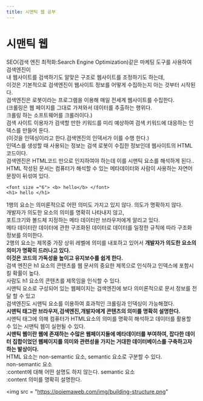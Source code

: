 ```yaml
---
title: 시맨틱 웹 공부
---
```


# 시맨틱 웹 
SEO(검색 엔진 최적화:Search Engine Optimization)같은 마케팅 도구를 사용하여 검색엔진이 
<br> 내 웹사이트를 검색하기도 알맞은 구조로 웹사이트를 조정하기도 하는데, 
<br> 이것은 기본적으로 검색엔진이 웹사이트 정보를 어떻게 수집하는지 아는 것부터 시작된다.
<br> 검색엔진은 로봇이라는 프로그램을 이용해 매일 전세계 웹사이트를 수집한다.
<br> (크롤링은 웹 페이지를 그대로 가져와서 데이터를 추출하는 행위다.
<br> 크롤링 하는 소프트웨어를 크롤러이다.)
<br> 검색 사이트 이용자가 검색할 만한 키워드를 미리 예상하여 검색 키워드에 대응하는 인덱스를 만들어 둔다.
<br> (이것을 인덱싱이라고 한다.검색엔진의 인덱서가 이를 수행 한다.)
<br> 인덱스를 생성할 때 사용되는 정보는 검색 로봇이 수집한 정보인데 웹사이트의 HTML코드이다. 
<br> 검색엔진은 HTML코드 만으로 인지하여야 하는데 이를 시맨틱 요소를 해석하게 된다..
<br> HTML 작성된 문서는 컴퓨터가 해석할 수 있는 메타데이터와 사람이 사용하는 자연어 문장이 뒤섞여 있다.
```
<font size ="6"> <b> hello</b> </font>
<h1> hello </h1>
```
1행의 요소는 의미론적으로 어떤 의미도 가지고 있지 않다. 의도가 명확하지 않다.
<br> 개발자가 의도한 요소의 의미를 명확히 나타내지 않고, 
<br> 포트크기와 볼드체 지정하는 메타 데이터만 브라우저에게 알리고 있다. 
<br> 메타 데이터란 데이터에 관한 구조화된 데이터로 데이터를 일정한 규칙에 따라 구조화 정보를 의미한다.
<br>2행의 요소는 제목중 가장 상위 레벨에 의미를 내포하고 있어서 **개발자가 의도한 요소의 의미가 명확히 드러나고 있다.**
<br> **이것은 코드의 가독성을 높이고 유지보수를 쉽게 한다.**
<br> 검색 엔진은 h1 요소의 콘텐츠를 웹 문서의 중요한 제목으로 인식하고 인덱스에 포함시킬 확률이 높다.
<br> 사람도 h1 요소의 콘텐츠를 제목임을 인식할 수 있다. 
<br> 시맨틱 요소로 구성되어 있는 웹페이지는 검색엔진에 보다 의미론적으로 문서 정보를 전달 할 수 있고
<br> 검색엔진도 시맨틱 요소를 이용하여 효과적인 크롤링과 인덱싱이 가능해졌다. 
<br> **시맨틱 태그란 브라우저,검색엔진,개발자에게 콘텐츠의 의미를 명확히 설명한다.**
<br>시맨틱 태그에 의해 컴퓨터가 HTML요소의 의미를 명확히 해석하고 데이터를 활용할 수 있는 시맨틱 웹이 실현될 수 있다. <br>
**시맨틱 웹이란 웹에 존재하는 수많은 웹페이지들에 메타데이터를 부여하여, 
잡다한 데이터 집합이었던 웹페이지를 의미와 관련성을 가지는 거대한 데이터베이스를 구축하고자 하는 발상이다.** <br>
HTML 요소는 non-semantic 요소, semantic 요소로 구분할 수 있다.<br>
non-semantic 요소 <br>
:content에 대해 어떤 설명도 하지 않는다.
semantic 요소 <br>
:content 의미를 명확히 설명한다.


<img src = "https://poiemaweb.com/img/building-structure.png"


